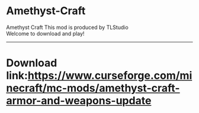 # Amethyst-Craft
Amethyst Craft
This mod is produced by TLStudio  
Welcome to download and play!
***
# Download link:https://www.curseforge.com/minecraft/mc-mods/amethyst-craft-armor-and-weapons-update

